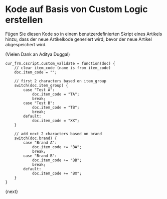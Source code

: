 <!-- add-breadcrumbs -->
# Kode auf Basis von Custom Logic erstellen


Fügen Sie diesen Kode so in einem benutzerdefinierten Skript eines Artikels hinzu, dass der neue Artikelkode generiert wird, bevor der neue Artikel abgespeichert wird.

(Vielen Dank an Aditya Duggal)

    cur_frm.cscript.custom_validate = function(doc) {
        // clear item_code (name is from item_code)
        doc.item_code = "";

        // first 2 characters based on item_group
        switch(doc.item_group) {
            case "Test A":
                doc.item_code = "TA";
                break;
            case "Test B":
                doc.item_code = "TB";
                break;
            default:
                doc.item_code = "XX";
        }

        // add next 2 characters based on brand
        switch(doc.brand) {
            case "Brand A":
                doc.item_code += "BA";
                break;
            case "Brand B":
                doc.item_code += "BB";
                break;
            default:
                doc.item_code += "BX";
        }
    }

{next}
